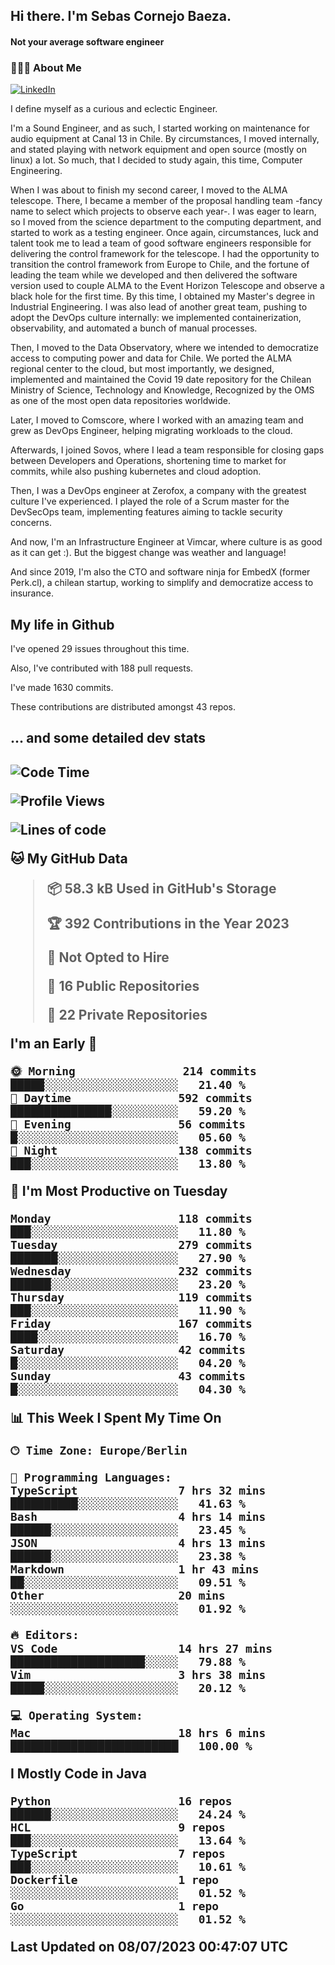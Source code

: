 <h2> Hi there.  I'm Sebas Cornejo Baeza.</h2>
<h4> Not your average software engineer</h4>
<h3> 👨🏻‍💻 About Me </h3>
<a href="http://linkedin.com/in/sebastian-cornejo-baeza/"><img alt="LinkedIn" src="https://img.shields.io/badge/Sebas%20Cornejo%20-informational?style=appveyor&logo=linkedin"></a>


I define myself as a curious and eclectic Engineer.

I'm a Sound Engineer, and as such, I started working on maintenance for audio equipment at Canal 13 in Chile.
By circumstances, I moved internally, and stated playing with network equipment and open source (mostly on linux) 
a lot. So much, that I decided to study again, this time, Computer Engineering.

When I was about to finish my second career, I moved to the ALMA telescope. There, I became a member of the proposal handling team
-fancy name to select which projects to observe each year-. 
I was eager to learn, so I moved from the science department to the computing department, and started to work as 
a testing engineer. Once again, circumstances, luck and talent took me to lead a team of good software engineers 
responsible for delivering the control framework for the telescope. I had the opportunity to transition the control framework from
Europe to Chile, and the fortune of leading the team while we developed and then delivered the software
version used to couple ALMA to the Event Horizon Telescope and observe a black hole for the first time.
By this time, I obtained my Master's degree in Industrial Engineering.
I was also lead of another great team, pushing to adopt the DevOps culture internally: we implemented containerization, observability, and automated a bunch of manual processes.

Then, I moved to the Data Observatory, where we intended to democratize access to computing power
and data for Chile. We ported the ALMA regional center to the cloud, but most importantly, we designed, implemented
and maintained the Covid 19 date repository for the Chilean Ministry of Science, Technology and Knowledge, Recognized by the OMS as one of the most open
data repositories worldwide.

Later, I moved to Comscore, where I worked with an amazing team and grew as DevOps Engineer, helping migrating workloads to the cloud.

Afterwards, I joined Sovos, where I lead a team responsible for closing gaps between Developers and Operations, shortening time to market for commits, while
also pushing kubernetes and cloud adoption.

Then, I was a DevOps engineer at Zerofox, a company with the greatest culture I've experienced. I played the role of a Scrum master for the DevSecOps team,
implementing features aiming to tackle security concerns.

And now, I'm an Infrastructure Engineer at Vimcar, where culture is as good as it can get :). But the biggest change was weather and language!
 
And since 2019, I'm also the CTO and software ninja for EmbedX (former Perk.cl), a chilean startup, working to simplify and democratize access to insurance.

<h2> My life in Github </h2>

I've opened 29 issues throughout this time.

Also, I've contributed with 188 pull requests.

I've made 1630 commits.

These contributions are distributed amongst 43 repos.

<h2>... and some detailed dev stats<h2>

<!--START_SECTION:waka-->
![Code Time](http://img.shields.io/badge/Code%20Time-404%20hrs%2034%20mins-blue)

![Profile Views](http://img.shields.io/badge/Profile%20Views-0-blue)

![Lines of code](https://img.shields.io/badge/From%20Hello%20World%20I%27ve%20Written-676.9%20thousand%20lines%20of%20code-blue)

**🐱 My GitHub Data** 

> 📦 58.3 kB Used in GitHub's Storage 
 > 
> 🏆 392 Contributions in the Year 2023
 > 
> 🚫 Not Opted to Hire
 > 
> 📜 16 Public Repositories 
 > 
> 🔑 22 Private Repositories 
 > 
**I'm an Early 🐤** 

```text
🌞 Morning                214 commits         █████░░░░░░░░░░░░░░░░░░░░   21.40 % 
🌆 Daytime                592 commits         ███████████████░░░░░░░░░░   59.20 % 
🌃 Evening                56 commits          █░░░░░░░░░░░░░░░░░░░░░░░░   05.60 % 
🌙 Night                  138 commits         ███░░░░░░░░░░░░░░░░░░░░░░   13.80 % 
```
📅 **I'm Most Productive on Tuesday** 

```text
Monday                   118 commits         ███░░░░░░░░░░░░░░░░░░░░░░   11.80 % 
Tuesday                  279 commits         ███████░░░░░░░░░░░░░░░░░░   27.90 % 
Wednesday                232 commits         ██████░░░░░░░░░░░░░░░░░░░   23.20 % 
Thursday                 119 commits         ███░░░░░░░░░░░░░░░░░░░░░░   11.90 % 
Friday                   167 commits         ████░░░░░░░░░░░░░░░░░░░░░   16.70 % 
Saturday                 42 commits          █░░░░░░░░░░░░░░░░░░░░░░░░   04.20 % 
Sunday                   43 commits          █░░░░░░░░░░░░░░░░░░░░░░░░   04.30 % 
```


📊 **This Week I Spent My Time On** 

```text
🕑︎ Time Zone: Europe/Berlin

💬 Programming Languages: 
TypeScript               7 hrs 32 mins       ██████████░░░░░░░░░░░░░░░   41.63 % 
Bash                     4 hrs 14 mins       ██████░░░░░░░░░░░░░░░░░░░   23.45 % 
JSON                     4 hrs 13 mins       ██████░░░░░░░░░░░░░░░░░░░   23.38 % 
Markdown                 1 hr 43 mins        ██░░░░░░░░░░░░░░░░░░░░░░░   09.51 % 
Other                    20 mins             ░░░░░░░░░░░░░░░░░░░░░░░░░   01.92 % 

🔥 Editors: 
VS Code                  14 hrs 27 mins      ████████████████████░░░░░   79.88 % 
Vim                      3 hrs 38 mins       █████░░░░░░░░░░░░░░░░░░░░   20.12 % 

💻 Operating System: 
Mac                      18 hrs 6 mins       █████████████████████████   100.00 % 
```

**I Mostly Code in Java** 

```text
Python                   16 repos            ██████░░░░░░░░░░░░░░░░░░░   24.24 % 
HCL                      9 repos             ███░░░░░░░░░░░░░░░░░░░░░░   13.64 % 
TypeScript               7 repos             ███░░░░░░░░░░░░░░░░░░░░░░   10.61 % 
Dockerfile               1 repo              ░░░░░░░░░░░░░░░░░░░░░░░░░   01.52 % 
Go                       1 repo              ░░░░░░░░░░░░░░░░░░░░░░░░░   01.52 % 
```




 Last Updated on 08/07/2023 00:47:07 UTC
<!--END_SECTION:waka-->
